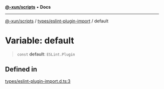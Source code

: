 [**@-xun/scripts**](../../../README.md) • **Docs**

***

[@-xun/scripts](../../../README.md) / [types/eslint-plugin-import](../README.md) / default

# Variable: default

> `const` **default**: `ESLint.Plugin`

## Defined in

[types/eslint-plugin-import.d.ts:3](https://github.com/Xunnamius/xscripts/blob/98c638c52caf3664112e7ea66eccd36ad205df77/types/eslint-plugin-import.d.ts#L3)

